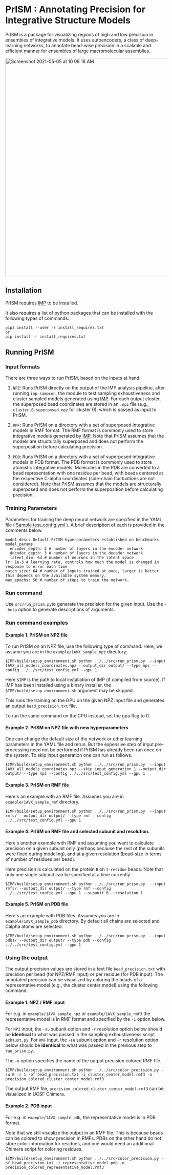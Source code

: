 # PrISM : Annotating Precision for Integrative Structure Models
PrISM is a package for visualizing regions of high and low precision in ensembles of integrative models. It uses autoencoders, a class of deep-learning networks, to annotate bead-wise precision in a scalable and efficient manner for ensembles of large macromolecular assemblies.

<img width="684" alt="Screenshot 2021-05-05 at 10 08 18 AM" src="https://user-images.githubusercontent.com/8314735/117098728-e8effa00-ad8c-11eb-8ed6-04485b2f9d36.png">

## Installation
PrISM requires [IMP](http://integrativemodeling.org) to be installed.

It also requires a list of python packages that can be installed with the following types of commands:

```
pip3 install --user -r install_requires.txt
or
pip install -r install_requires.txt
```

## Running PrISM

### Input formats
There are three ways to run PrISM, based on the inputs at hand.

1. `NPZ`: Runs PrISM directly on the output of the IMP analysis pipeline, after running `imp-sampcon`, the module to test sampling exhaustiveness and cluster sampled models generated using [IMP](http://integrativemodeling.org). For each output cluster, the superposed bead coordinates are stored in an `.npz` file (e.g., `cluster.0.superposed.npz` for cluster 0), which is passed as input to PriSM.  

2. `RMF`: Runs PrISM on a directory with a set of superposed integrative models in RMF format. The RMF format is commonly used to store integrative models generated by [IMP](http://integrativemodeling.org). Note that PrISM assumes that the models are structurally superposed and does not perform the superposition before calculating precision.

3. `PDB`: Runs PrISM on a directory with a set of superposed integrative models in PDB format. The PDB format is commonly used to store atomistic integrative models. Molecules in the PDB are converted to a bead representation with one residue per bead, with beads centered at the respective C-alpha coordinates (side-chain fluctuations are not considered). Note that PrISM assumes that the models are structurally superposed and does not perform the superposition before calculating precision.

### Training Parameters
Parameters for training the deep neural network are specified in the YAML file ( [Sample test_config.yml](src/test_config.yml) ).
A brief description of each is provided in the comments below.

```
model_desc: Default PrISM hyperparameters established on benchmarks.
model_params:
  encoder_depth: 2 # number of layers in the encoder network
  decoder_depth: 3 # number of layers in the decoder network
  latent_dim: 64 # number of neurons in the latent space
lr: 1e-3 # learning rate, controls how much the model is changed in response to error each time
batch_size: 64 # number of inputs trained at once, larger is better. This depends on the available system memory.
max_epochs: 50 # number of steps to train the network.
```

### Run command

Use `src/run_prism.py`to generate the precision for the given input. Use the `--help` option to generate descriptions of arguments.

### Run command examples

#### Example 1. PrISM on NPZ file
To run PrISM on an NPZ file, use the following type of command. Here, we assume you are in the `example/1AVX_sample_npz` directory:

```
$IMP/build/setup_environment.sh python ../../src/run_prism.py  --input 1AVX_all_models_coordinates.npz --output_dir output/ --type npz --config ../../src/test_config.yml --gpu 1
```

Here `$IMP` is the path to local installation of IMP (if compiled from source). If IMP has been installed using a binary installer, the `$IMP/build/setup_environment.sh` argument may be skipped.

This runs the training on the GPU on the given NPZ input file and generates an output `bead_precision.txt` file.

To run the same command on the CPU instead, set the gpu flag to 0. 

#### Example 2.  PrISM on NPZ file with new hyperparameters

One can change the default size of the network or other learning parameters in the YAML file and rerun.
But the expensive step of input pre-processing need not be performed if PrISM has already been run once on the system. To skip input generation one can run as follows.

```
$IMP/build/setup_environment.sh python ../../src/run_prism.py  --input 1AVX_all_models_coordinates.npz --skip_input_generation 1 --output_dir output/ --type npz --config ../../src/test_config.yml --gpu 1
```

#### Example 3. PrISM on RMF file
Here's an example with an RMF file. Assumes you are in `example/1AVX_sample_rmf` directory.

```
$IMP/build/setup_environment.sh python ../../src/run_prism.py  --input rmfs/ --output_dir output/ --type rmf --config ../../src/test_config.yml --gpu 1
```

#### Example 4. PrISM on RMF file and selected subunit and resolution. 

Here's another example with RMF and assuming you want to calculate precision on a given subunit only (perhaps because the rest of the subunits were fixed during modeling), and at a given resolution (bead-size in terms of number of residues per bead). 

Here precision is calculated on the protein `B` on `1-residue` beads. Note that only one single subunit can be specified at a time currently. 

```
$IMP/build/setup_environment.sh python ../../src/run_prism.py  --input rmfs/ --output_dir output/ --type rmf --config ../../src/test_config.yml --gpu 1 --subunit B --resolution 1 
```

#### Example 5. PrISM on PDB file 

Here's an example with PDB files. Assumes you are in `example/1AVX_sample_pdb` directory. By default all chains are selected and Calpha atoms are selected. 

```
$IMP/build/setup_environment.sh python ../../src/run_prism.py  --input pdbs/ --output_dir output/ --type pdb --config ../../src/test_config.yml --gpu 1 
```

### Using the output
The output precision values are stored in a text file `bead_precision.txt` with precision per bead (for NPZ/RMF input) or per residue (for PDB input). The annotated precision can be visualized by coloring the beads of a representative model (e.g., the cluster center model) using the following command.  

#### Example 1. NPZ / RMF input  
For e.g. in `example/1AVX_sample_npz` or `example/1AVX_sample_rmf3` the representative model is in RMF format and specified by the `-i` option below. 

For `NPZ` input, the `-su` subunit option and `-r` resolution option below should be **identical** to what was passed in the sampling exhaustiveness script `exhaust.py`.
For `RMF` input, the `-su` subunit option and `-r` resolution option below should be **identical** to what was passed in the previous step to `run_prism.py`.

The `-o` option specifies the name of the output precision colored RMF file. 

```
$IMP/build/setup_environment.sh python ../../src/color_precision.py -su B -r 1 -pf bead_precision.txt -i cluster_center_model.rmf3 -o precision_colored_cluster_center_model.rmf3
```
The output RMF file, `precision_colored_cluster_center_model.rmf3` can be visualized in UCSF Chimera. 

#### Example 2. PDB input
For e.g. in `example/1AVX_sample_pdb`, the representative model is in PDB format.   

Note that we still visualize the output in an RMF file. This is because beads can be colored to show precision in RMFs. PDBs on the other hand do not store color information for residues, and one would need an additional Chimera script for coloring residues.  

```
$IMP/build/setup_environment.sh python ../../src/color_precision.py -pf bead_precision.txt -i representative_model.pdb -o precision_colored_representative_model.rmf3 
```
